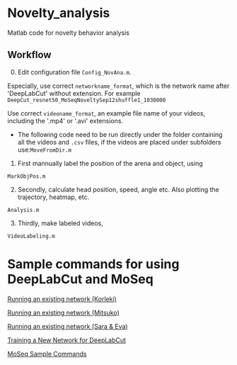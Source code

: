 # Novelty_analysis
Matlab code for novelty behavior analysis

## Workflow
0. Edit configuration file `Config_NovAna.m`. 

Especially, use correct `networkname_format`, which is the network name after 'DeepLabCut' without extension. For example `DeepCut_resnet50_MoSeqNoveltySep12shuffle1_1030000`

Use correct `videoname_format`, an example file name of your videos, including the '.mp4' or '.avi' extensions.

* The following code need to be run directly under the folder containing all the videos and `.csv` files, if the videos are placed under subfolders use:`MoveFromDir.m`

1. First mannually label the position of the arena and object, using 
```
MarkObjPos.m
```
2. Secondly, calculate head position, speed, angle etc. Also plotting the trajectory, heatmap, etc. 
```
Analysis.m
```
3. Thirdly, make labeled videos,
```
VideoLabeling.m
```

# Sample commands for using DeepLabCut and MoSeq

[Running an existing network (Korleki)](https://github.com/Rxie9596/Novelty_analysis/blob/master/Docs/Using_DLC_in_UchidaLab_Korleki.md)

[Running an existing network (Mitsuko)](https://github.com/Rxie9596/Novelty_analysis/blob/master/Docs/Using_DLC_in_UchidaLab_Mitsuko.md)

[Running an existing network (Sara & Eva)](https://github.com/Rxie9596/Novelty_analysis/blob/master/Docs/Using_DLC_in_UchidaLab_Sara%26Eva.md)




[Training a New Network for DeepLabCut](https://github.com/Rxie9596/Novelty_analysis/blob/master/Docs/Training_a_new_network.md)

[MoSeq Sample Commands](https://github.com/Rxie9596/Novelty_analysis/blob/master/Docs/MoSeq_Example_Command.md)

